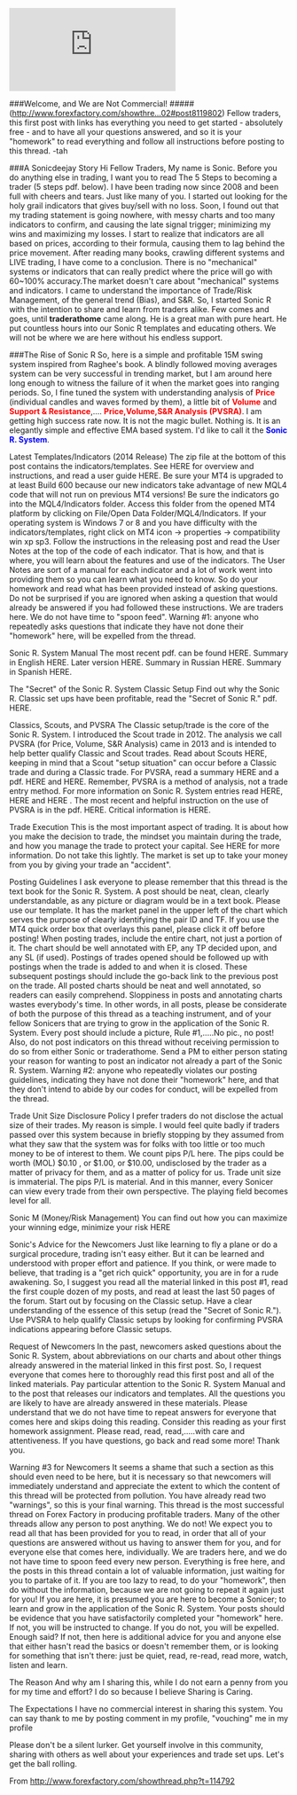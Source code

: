 ![ ](http://www.forexfactory.com/attachment.php?attachmentid=1191665&stc=1&thumb=1&d=1368366681  "Sonic R. System")

###Welcome, and We are Not Commercial! 
#####(http://www.forexfactory.com/showthre...02#post8119802)
Fellow traders, this first post with links has everything you need to get started - absolutely free - and to have all your questions answered, and so it is your "homework" to read everything and follow all instructions before posting to this thread.
-tah

###A Sonicdeejay Story
Hi Fellow Traders, My name is Sonic. Before you do anything else in trading, I want you to read The 5 Steps to becoming a trader (5 steps pdf. below). I have been trading now since 2008 and been full with cheers and tears. Just like many of you. I started out looking for the holy grail indicators that gives buy/sell with no loss. Soon, I found out that my trading statement is going nowhere, with messy charts and too many indicators to confirm, and causing the late signal trigger; minimizing my wins and maximizing my losses. I start to realize that indicators are all based on prices, according to their formula, causing them to lag behind the price movement. After reading many books, crawling different systems and LIVE trading, I have come to a conclusion. There is no "mechanical" systems or indicators that can really predict where the price will go with 60~100% accuracy.The market doesn't care about "mechanical" systems and indicators. I came to understand the importance of Trade/Risk Management, of the general trend (Bias), and S&R. So, I started Sonic R with the intention to share and learn from traders alike. Few comes and goes, until **traderathome** came along. He is a great man with pure heart. He put countless hours into our Sonic R templates and educating others. We will not be where we are here without his endless support.

###The Rise of Sonic R
So, here is a simple and profitable 15M swing system inspired from Raghee's book. A blindly followed moving averages system can be very successful in trending market, but I am around here long enough to witness the failure of it when the market goes into ranging periods. So, I fine tuned the system with understanding analysis of <span style="color:red">**Price**</span> (individual candles and waves formed by them), a little bit of <span style="color:red">**Volume**</span> and <span style="color:red">**Support & Resistance**</span>,.... <span style="color:red">**Price,Volume,S&R Analysis (PVSRA)**</span>. I am getting high success rate now. It is not the magic bullet. Nothing is. It is an elegantly simple and effective EMA based system. I'd like to call it the <span style="color:blue">**Sonic R. System**</span>.

Latest Templates/Indicators (2014 Release)
The zip file at the bottom of this post contains the indicators/templates. See HERE for overview and instructions, and read a user guide HERE. Be sure your MT4 is upgraded to at least Build 600 because our new indicators take advantage of new MQL4 code that will not run on previous MT4 versions! Be sure the indicators go into the MQL4/Indicators folder. Access this folder from the opened MT4 platform by clicking on File/Open Data Folder/MQL4/Indicators. If your operating system is Windows 7 or 8 and you have difficulty with the indicators/templates, right click on MT4 icon -> properties -> compatibility win xp sp3. Follow the instructions in the releasing post and read the User Notes at the top of the code of each indicator. That is how, and that is where, you will learn about the features and use of the indicators. The User Notes are sort of a manual for each indicator and a lot of work went into providing them so you can learn what you need to know. So do your homework and read what has been provided instead of asking questions. Do not be surprised if you are ignored when asking a question that would already be answered if you had followed these instructions. We are traders here. We do not have time to "spoon feed". Warning #1: anyone who repeatedly asks questions that indicate they have not done their "homework" here, will be expelled from the thread.

Sonic R. System Manual 
The most recent pdf. can be found HERE. Summary in English HERE. Later version HERE. Summary in Russian HERE. Summary in Spanish HERE.

The "Secret" of the Sonic R. System Classic Setup
Find out why the Sonic R. Classic set ups have been profitable, read the "Secret of Sonic R." pdf. HERE. 

Classics, Scouts, and PVSRA
The Classic setup/trade is the core of the Sonic R. System. I introduced the Scout trade in 2012. The analysis we call PVSRA (for Price, Volume, S&R Analysis) came in 2013 and is intended to help better qualify Classic and Scout trades. Read about Scouts HERE, keeping in mind that a Scout "setup situation" can occur before a Classic trade and during a Classic trade. For PVSRA, read a summary HERE and a pdf. HERE and HERE. Remember, PVSRA is a method of analysis, not a trade entry method. For more information on Sonic R. System entries read HERE, HERE and HERE . The most recent and helpful instruction on the use of PVSRA is in the pdf. HERE. Critical information is HERE. 

Trade Execution
This is the most important aspect of trading. It is about how you make the decision to trade, the mindset you maintain during the trade, and how you manage the trade to protect your capital. See HERE for more information. Do not take this lightly. The market is set up to take your money from you by giving your trade an "accident".

Posting Guidelines
I ask everyone to please remember that this thread is the text book for the Sonic R. System. A post should be neat, clean, clearly understandable, as any picture or diagram would be in a text book. Please use our template. It has the market panel in the upper left of the chart which serves the purpose of clearly identifying the pair ID and TF. If you use the MT4 quick order box that overlays this panel, please click it off before posting! When posting trades, include the entire chart, not just a portion of it. The chart should be well annotated with EP, any TP decided upon, and any SL (if used). Postings of trades opened should be followed up with postings when the trade is added to and when it is closed. These subsequent postings should include the go-back link to the previous post on the trade. All posted charts should be neat and well annotated, so readers can easily comprehend. Sloppiness in posts and annotating charts wastes everybody's time. In other words, in all posts, please be considerate of both the purpose of this thread as a teaching instrument, and of your fellow Sonicers that are trying to grow in the application of the Sonic R. System. Every post should include a picture, Rule #1,.....No pic., no post! Also, do not post indicators on this thread without receiving permission to do so from either Sonic or traderathome. Send a PM to either person stating your reason for wanting to post an indicator not already a part of the Sonic R. System. Warning #2: anyone who repeatedly violates our posting guidelines, indicating they have not done their "homework" here, and that they don't intend to abide by our codes for conduct, will be expelled from the thread.

Trade Unit Size Disclosure Policy
I prefer traders do not disclose the actual size of their trades. My reason is simple. I would feel quite badly if traders passed over this system because in briefly stopping by they assumed from what they saw that the system was for folks with too little or too much money to be of interest to them. We count pips P/L here. The pips could be worth (MOL) $0.10 , or $1.00, or $10.00, undisclosed by the trader as a matter of privacy for them, and as a matter of policy for us. Trade unit size is immaterial. The pips P/L is material. And in this manner, every Sonicer can view every trade from their own perspective. The playing field becomes level for all. 

Sonic M (Money/Risk Management)
You can find out how you can maximize your winning edge, minimize your risk HERE 

Sonic's Advice for the Newcomers
Just like learning to fly a plane or do a surgical procedure, trading isn't easy either. But it can be learned and understood with proper effort and patience. If you think, or were made to believe, that trading is a "get rich quick" opportunity, you are in for a rude awakening. So, I suggest you read all the material linked in this post #1, read the first couple dozen of my posts, and read at least the last 50 pages of the forum. Start out by focusing on the Classic setup. Have a clear understanding of the essence of this setup (read the "Secret of Sonic R."). Use PVSRA to help qualify Classic setups by looking for confirming PVSRA indications appearing before Classic setups. 

Request of Newcomers
In the past, newcomers asked questions about the Sonic R. System, about abbreviations on our charts and about other things already answered in the material linked in this first post. So, I request everyone that comes here to thoroughly read this first post and all of the linked materials. Pay particular attention to the Sonic R. System Manual and to the post that releases our indicators and templates. All the questions you are likely to have are already answered in these materials. Please understand that we do not have time to repeat answers for everyone that comes here and skips doing this reading. Consider this reading as your first homework assignment. Please read, read, read,.....with care and attentiveness. If you have questions, go back and read some more! Thank you. 

Warning #3 for Newcomers
It seems a shame that such a section as this should even need to be here, but it is necessary so that newcomers will immediately understand and appreciate the extent to which the content of this thread will be protected from pollution. You have already read two "warnings", so this is your final warning. This thread is the most successful thread on Forex Factory in producing profitable traders. Many of the other threads allow any person to post anything. We do not! We expect you to read all that has been provided for you to read, in order that all of your questions are answered without us having to answer them for you, and for everyone else that comes here, individually. We are traders here, and we do not have time to spoon feed every new person. Everything is free here, and the posts in this thread contain a lot of valuable information, just waiting for you to partake of it. If you are too lazy to read, to do your "homework", then do without the information, because we are not going to repeat it again just for you! If you are here, it is presumed you are here to become a Sonicer; to learn and grow in the application of the Sonic R. System. Your posts should be evidence that you have satisfactorily completed your "homework" here. If not, you will be instructed to change. If you do not, you will be expelled. Enough said? If not, then here is additional advice for you and anyone else that either hasn't read the basics or doesn't remember them, or is looking for something that isn't there: just be quiet, read, re-read, read more, watch, listen and learn. 

The Reason
And why am I sharing this, while I do not earn a penny from you for my time and effort? I do so because I believe Sharing is Caring.

The Expectations
I have no commercial interest in sharing this system. You can say thank to me by posting comment in my profile, "vouching" me in my profile

Please don't be a silent lurker. Get yourself involve in this community, sharing with others as well about your experiences and trade set ups. Let's get the ball rolling.

From http://www.forexfactory.com/showthread.php?t=114792